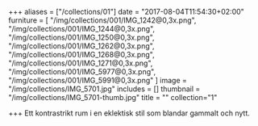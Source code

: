 +++
aliases = ["/collections/01"]
date = "2017-08-04T11:54:30+02:00"
furniture = [
  "/img/collections/001/IMG_1242@0,3x.png",
  "/img/collections/001/IMG_1244@0,3x.png",
  "/img/collections/001/IMG_1250@0,3x.png",
  "/img/collections/001/IMG_1262@0,3x.png",
  "/img/collections/001/IMG_1268@0,3x.png",
  "/img/collections/001/IMG_1271@0,3x.png",
  "/img/collections/001/IMG_5977@0,3x.png",
  "/img/collections/001/IMG_5991@0,3x.png"
]
image = "/img/collections/IMG_5701.jpg"
includes = []
thumbnail = "/img/collections/IMG_5701-thumb.jpg"
title = ""
collection="1"

+++
Ett kontrastrikt rum i en eklektisk stil som blandar gammalt och nytt.
